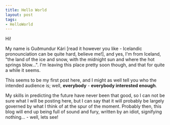 ```yaml
---
title: Hello World
layout: post
tags:
- HelloWorld
---
```


Hi!

My name is Guðmundur Kári [read it however you like - Icelandic pronounciation can be quite hard, believe me!], and yes, I'm from Iceland, "the land of the ice and snow, with the midnight sun and where the hot springs blow...". 
I'm leaving this place pretty soon though, and that for quite a while it seems.

This seems to be my first post here, and I might as well tell you who the intended audience is; well, __everybody__ - __everybody interested enough__. 

My skills in predicting the future have never been that good, so I can not be sure what I will be posting here, but I can say that it will probably be largely governed by what I think of at the spur of the moment.
Probably then, this blog will end up being full of sound and fury, written by an idiot, signifying nothing... - well, lets see!
